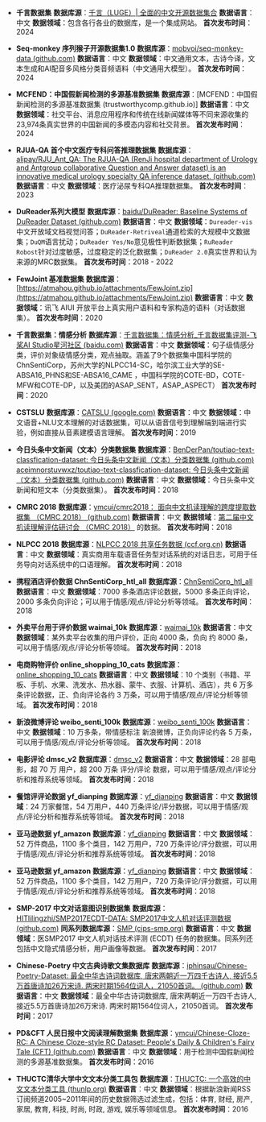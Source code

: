 - **千言数据集**
**数据库源**：[千言（LUGE）| 全面的中文开源数据集合](https://www.luge.ai/#/)
**数据语言**：中文
**数据领域**：包含各行各业的数据库，是一个集成网站。
**首次发布时间**：2024

- **Seq-monkey 序列猴子开源数据集1.0**
**数据库源**：[mobvoi/seq-monkey-data (github.com)](https://github.com/mobvoi/seq-monkey-data)
**数据语言**：中文
**数据领域**：中文通用文本，古诗今译，文本生成和AI配音多风格分类音频语料（中文通用大模型）。
**首次发布时间**：2024

- **MCFEND：中国假新闻检测的多源基准数据集**
**数据库源**：[MCFEND：中国假新闻检测的多源基准数据集 (trustworthycomp.github.io)]
**数据语言**：中文
**数据领域**：社交平台、消息应用程序和传统在线新闻媒体等不同来源收集的23,974条真实世界的中国新闻的多模态内容和社交背景。
**首次发布时间**：2024

- **RJUA-QA 首个中文医疗专科问答推理数据集**
**数据库源**：[alipay/RJU_Ant_QA: The RJUA-QA (RenJi hospital department of Urology and Antgroup collaborative Question and Answer dataset) is an innovative medical urology specialty QA inference dataset. (github.com)](https://github.com/alipay/RJU_Ant_QA/tree/main)
**数据语言**：中文
**数据领域**：医疗泌尿专科QA推理数据集。
**首次发布时间**：2023

- **DuReader系列大模型**
**数据库源**：[baidu/DuReader: Baseline Systems of DuReader Dataset (github.com)](https://github.com/baidu/DuReader)
**数据语言**：中文
**数据领域**：`Dureader-vis`中文开放域文档视觉问答；`DuReader-Retriveal`通道检索的大规模中文数据集；`DuQM`语言扰动；`DuReader Yes/No`意见极性判断数据集；`RuReader Robost`针对过度敏感，过度稳定的泛化数据集；`DuReader 2.0`真实世界和认为来源的MRC数据集。
**首次发布时间**：2018 - 2022

- **FewJoint 基准数据集**
**数据库源**：[https://atmahou.github.io/attachments/FewJoint.zip](https://atmahou.github.io/attachments/FewJoint.zip)
**数据语言**：中文
**数据领域**：讯飞 AIUI 开放平台上真实用户语料和专家构造的语料（对话数据集）。
**首次发布时间**：2020

- **千言数据集：情感分析**
**数据库源**：[千言数据集：情感分析_千言数据集评测-飞桨AI Studio星河社区 (baidu.com)](https://aistudio.baidu.com/competition/detail/50/0/task-definition)
**数据语言**：中文
**数据领域**：句子级情感分类，评价对象级情感分类，观点抽取。涵盖了9个数据集中国科学院的ChnSentiCorp，苏州大学的NLPCC14-SC，哈尔滨工业大学的SE-ABSA16_PHNS和SE-ABSA16_CAME ，中国科学院的COTE-BD，COTE-MFW和COTE-DP，以及美团的ASAP_SENT，ASAP_ASPECT）
**首次发布时间**：2020

- **CSTSLU**
**数据库源**：[CATSLU (google.com)](https://sites.google.com/view/CATSLU/home)
**数据语言**：中文
**数据领域**：中文语音+NLU文本理解的对话数据集，可以从语音信号到理解端到端进行实验，例如直接从音素建模语言理解。
**首次发布时间**：2019

- **今日头条中文新闻（文本）分类数据集**
**数据库源**：[BenDerPan/toutiao-text-classfication-dataset: 今日头条中文新闻（文本）分类数据集 (github.com)](https://github.com/BenDerPan/toutiao-text-classfication-dataset)
[aceimnorstuvwxz/toutiao-text-classfication-dataset: 今日头条中文新闻（文本）分类数据集 (github.com)](https://github.com/aceimnorstuvwxz/toutiao-text-classfication-dataset)
**数据语言**：中文
**数据领域**：今日头条中文新闻和短文本（分类数据集）。
**首次发布时间**：2018

- **CMRC 2018**
**数据库源**：[ymcui/cmrc2018： 面向中文机读理解的跨度提取数据集 （CMRC 2018） (github.com)](https://github.com/ymcui/cmrc2018)
**数据语言**：中文
**数据领域**：[第二届中文机读理解评估研讨会 （CMRC 2018）](https://hfl-rc.github.io/cmrc2018/) 的数据。
**首次发布时间**：2018

- **NLPCC 2018**
**数据库源**：[NLPCC 2018 共享任务数据 (ccf.org.cn)](http://tcci.ccf.org.cn/conference/2018/taskdata.php)
**数据语言**：中文
**数据领域**：真实商用车载语音任务型对话系统的对话日志，可用于任务导向对话系统中的口语理解。
**首次发布时间**：2018

- **携程酒店评价数据 ChnSentiCorp_htl_all**
**数据库源**：[ChnSentiCorp_htl_all](https://raw.githubusercontent.com/SophonPlus/ChineseNlpCorpus/master/datasets/ChnSentiCorp_htl_all/ChnSentiCorp_htl_all.csv)
**数据语言**：中文
**数据领域**：7000 多条酒店评论数据，5000 多条正向评论，2000 多条负向评论；可以用于情感/观点/评论分析等领域。
**首次发布时间**：2018

- **外卖平台用于评价数据 waimai_10k**
**数据库源**：[waimai_10k](https://raw.githubusercontent.com/SophonPlus/ChineseNlpCorpus/master/datasets/waimai_10k/waimai_10k.csv)
**数据语言**：中文
**数据领域**：某外卖平台收集的用户评价，正向 4000 条，负向 约 8000 条，可以用于情感/观点/评论分析等领域。
**首次发布时间**：2018

- **电商购物评价 online_shopping_10_cats**
**数据库源**：[online_shopping_10_cats](https://github.com/SophonPlus/ChineseNlpCorpus/raw/master/datasets/online_shopping_10_cats/online_shopping_10_cats.zip)
**数据语言**：中文
**数据领域**：10 个类别（书籍、平板、手机、水果、洗发水、热水器、蒙牛、衣服、计算机、酒店），共 6 万多条评论数据，正、负向评论各约 3 万条，可以用于情感/观点/评论分析等领域。
**首次发布时间**：2018

- **新浪微博评论 weibo_senti_100k**
**数据库源**：[weibo_senti_100k](https://pan.baidu.com/s/1DoQbki3YwqkuwQUOj64R_g?_at_=1717943379823#list/path=%2F)
**数据语言**：中文
**数据领域**：10 万多条，带情感标注 新浪微博，正负向评论约各 5 万条，可以用于情感/观点/评论分析等领域。
**首次发布时间**：2018

- **电影评论  dmsc_v2**
**数据库源**：[dmsc_v2](https://pan.baidu.com/s/1c0yn3TlkzHYTdEBz3T5arA#list/path=%2F)
**数据语言**：中文
**数据领域**：28 部电影，超 70 万 用户，超 200 万条 评分/评论 数据，可以用于情感/观点/评论分析和推荐系统等领域。
**首次发布时间**：2018

- **餐馆评评论数据 yf_dianping**
**数据库源**：[yf_dianping](https://pan.baidu.com/s/1yMNvHLl6QYsGbjT7u51Nfg#list/path=%2F)
**数据语言**：中文
**数据领域**：24 万家餐馆，54 万用户，440 万条评论/评分数据，可以用于情感/观点/评论分析和推荐系统等领域。
**首次发布时间**：2018

- **亚马逊数据 yf_amazon**
**数据库源**：[yf_dianping](https://pan.baidu.com/s/1SbfpZb5cm-g2LmnYV_af8Q#list/path=%2F)
**数据语言**：中文
**数据领域**：52 万件商品，1100 多个类目，142 万用户，720 万条评论/评分数据，可以用于情感/观点/评论分析和推荐系统等领域。
**首次发布时间**：2018

- **亚马逊数据 yf_amazon**
**数据库源**：[yf_dianping](https://pan.baidu.com/s/1SbfpZb5cm-g2LmnYV_af8Q#list/path=%2F)
**数据语言**：中文
**数据领域**：52 万件商品，1100 多个类目，142 万用户，720 万条评论/评分数据，可以用于情感/观点/评论分析和推荐系统等领域。
**首次发布时间**：2018

- **SMP-2017 中文对话意图识别数据集**
**数据库源**：[HITlilingzhi/SMP2017ECDT-DATA: SMP2017中文人机对话评测数据 (github.com)](https://github.com/HITlilingzhi/SMP2017ECDT-DATA)
**同系列数据库源**：[SMP (cips-smp.org)](http://www.cips-smp.org/data/)
**数据语言**：中文
**数据领域**：医SMP2017 中文人机对话技术评测 (ECDT) 任务的数据集。同系列还包括中文隐式情感分析，用户画像等数据。
**首次发布时间**：2017

- **Chinese-Poetry 中文古典诗歌文集数据库**
**数据库源**：[iphinsau/Chinese-Poetry-Dataset: 最全中华古诗词数据库, 唐宋两朝近一万四千古诗人, 接近5.5万首唐诗加26万宋诗. 两宋时期1564位词人，21050首词。 (github.com)](https://github.com/iphinsau/Chinese-Poetry-Dataset)
**数据语言**：中文
**数据领域**：最全中华古诗词数据库, 唐宋两朝近一万四千古诗人, 接近5.5万首唐诗加26万宋诗. 两宋时期1564位词人，21050首词。
**首次发布时间**：2017

- **PD&CFT 人民日报中文阅读理解数据集**
**数据库源**：[ymcui/Chinese-Cloze-RC: A Chinese Cloze-style RC Dataset: People's Daily & Children's Fairy Tale (CFT) (github.com)](https://github.com/ymcui/Chinese-Cloze-RC)
**数据语言**：中文
**数据领域**：用于检测中国假新闻检测的多源基准数据集。
**首次发布时间**：2016

- **THUCTC清华大学中文文本分类工具包**
**数据库源**：[THUCTC: 一个高效的中文文本分类工具 (thunlp.org)](http://thuctc.thunlp.org/#%E8%8E%B7%E5%8F%96%E9%93%BE%E6%8E%A5)
**数据语言**：中文
**数据领域**：根据新浪新闻RSS订阅频道2005~2011年间的历史数据筛选过滤生成，包括：体育, 财经, 房产, 家居, 教育, 科技, 时尚, 时政, 游戏, 娱乐等领域信息。
**首次发布时间**：2016

